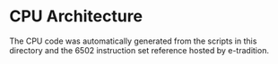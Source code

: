 # CPU Architecture

The CPU code was automatically generated from the scripts in this directory and the 6502 instruction set reference hosted by e-tradition.
